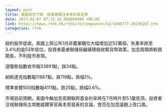 ```yaml
---
layout: post
title: 美股收市下跌　投資者關注未來利率走勢
date: 2023-02-07 07:15:10.000000000 +08:00
link: https://news.rthk.hk/rthk/ch/component/k2/1686777-20230207.htm
categories: rthk
---
```


紐約股市低收。美國上周公布1月非農業職位大幅增加近52萬個，失業率跌至3.4%的逾53年低位。投資者憂慮聯儲局繼續積極收緊貨幣政策，加息周期將較預期長，不利股市表現。

道瓊斯指數收市報33891點，跌34點。

納斯達克指數報11887點，跌119點，跌幅1%。

標準普爾500指數報4111點，跌25點，跌幅0.6%。

市場目前預期，美國今輪加息周期聯邦基金利率將在7月時升至5.1厘見頂。投資者注視聯儲局主席鮑威爾等官員本周發表的言論，會否在加息議題上改口風。
